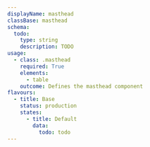 ```yaml
---
displayName: masthead
classBase: masthead
schema:
  todo:
    type: string
    description: TODO
usage:
  - class: .masthead
    required: True
    elements:
      - table
    outcome: Defines the masthead component
flavours:
  - title: Base
    status: production
    states:
      - title: Default
        data:
          todo: todo
---
```


